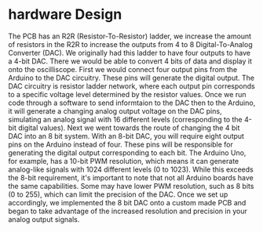 # hardware Design
The PCB has an R2R (Resistor-To-Resistor) ladder, we increase the amount of resistors in the R2R to increase the outputs from 4 to 8 Digital-To-Analog Converter (DAC).
We originally had this ladder to have four outputs to have a 4-bit DAC. There we would be able to convert 4 bits of data and display it onto the oscilliscope. First we would connect four output pins from the Arduino to the DAC circuitry. These pins will generate the digital output. The DAC circuitry is resistor ladder network, where each output pin corresponds to a specific voltage level determined by the resistor values. Once we run code through a software to send informtaion to the DAC then to the Arduino, it will generate a changing analog output voltage on the DAC pins, simulating an analog signal with 16 different levels (corresponding to the 4-bit digital values).
Next we went towards the route of changing the 4 bit DAC into an 8 bit system. With an 8-bit DAC, you will require eight output pins on the Arduino instead of four. These pins will be responsible for generating the digital output corresponding to each bit. The Arduino Uno, for example, has a 10-bit PWM resolution, which means it can generate analog-like signals with 1024 different levels (0 to 1023). While this exceeds the 8-bit requirement, it's important to note that not all Arduino boards have the same capabilities. Some may have lower PWM resolution, such as 8 bits (0 to 255), which can limit the precision of the DAC. Once we set up accordingly, we implemented the 8 bit DAC onto a custom made PCB and began to take advantage of the increased resolution and precision in your analog output signals.

